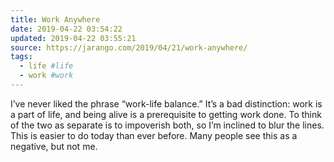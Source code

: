 ```yaml
---
title: Work Anywhere
date: 2019-04-22 03:54:22
updated: 2019-04-22 03:55:21
source: https://jarango.com/2019/04/21/work-anywhere/
tags:
  - life #life
  - work #work
---
```

I’ve never liked the phrase “work-life balance.” It’s a bad distinction: work is a part of life, and being alive is a prerequisite to getting work done. To think of the two as separate is to impoverish both, so I’m inclined to blur the lines. This is easier to do today than ever before. Many people see this as a negative, but not me.